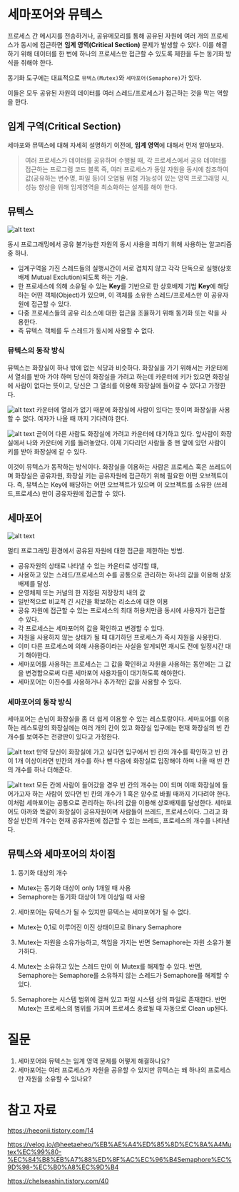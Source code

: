 # 세마포어와 뮤텍스

프로세스 간 메시지를 전송하거나, 공유메모리를 통해 공유된 자원에 여러 개의 프로세스가 동시에 접근하면 **임계 영역(Critical Section)** 문제가 발생할 수 있다.
이를 해결하기 위해 데이터를 한 번에 하나의 프로세스만 접근할 수 있도록 제한을 두는 동기화 방식을 취해야 한다.

동기화 도구에는 대표적으로 `뮤텍스(Mutex)`와 `세마포어(Semaphore)`가 있다.

이들은 모두 공유된 자원의 데이터를 여러 스레드/프로세스가 접근하는 것을 막는 역할을 한다.

## 임계 구역(Critical Section)

세마포와 뮤텍스에 대해 자세히 설명하기 이전에, **임계 영역**에 대해서 먼저 알아보자.

> 여러 프로세스가 데이터를 공유하며 수행될 때, 각 프로세스에서 공유 데이터를 접근하는 프로그램 코드 블록
> 즉, 여러 프로세스가 동일 자원을 동시에 참조하여 값(공유하는 변수명, 파일 등)이 오염될 위험 가능성이 있는 영역
> 프로그래밍 시, 성능 향상을 위해 임계영역을 최소화하는 설계를 해야 한다.

## 뮤텍스

![alt text](images/뮤텍스%20설명.png)

동시 프로그래밍에서 공유 불가능한 자원의 동시 사용을 피하기 위해 사용하는 알고리즘중 하나.

- 임계구역을 가진 스레드들의 실행시간이 서로 겹치지 않고 각각 단독으로 실행(상호배제 Mutual Exclution)되도록 하는 기술.
- 한 프로세스에 의해 소유될 수 있는 **Key**를 기반으로 한 상호배제 기법 **Key**에 해당하는 어떤 객체(Object)가 있으며, 이 객체를 소유한 스레드/프로세스만 이 공유자원에 접근할 수 있다.
- 다중 프로세스들의 공유 리소스에 대한 접근을 조율하기 위해 동기화 또는 락을 사용한다.
- 즉 뮤텍스 객체를 두 스레드가 동시에 사용할 수 없다.

### 뮤텍스의 동작 방식

뮤텍스는 화장실이 하나 밖에 없는 식당과 비슷하다. 화장실을 가기 위해서는 카운터에서 열쇠를 받아 가야 하며 당신이 화장실을 가려고 하는데 카운터에 키가 있으면 화장실에 사람이 없다는 뜻이고, 당신은 그 열쇠를 이용해 화장실에 들어갈 수 있다고 가정한다.

![alt text](images/뮤텍스%20사진1.png)
카운터에 열쇠가 없기 때문에 화장실에 사람이 있다는 뜻이며 화장실을 사용할 수 없다. 여자가 나올 때 까지 기다려야 한다.

![alt text](images/뮤텍스%20사진2.png)
곧이어 다른 사람도 화장실에 가려고 카운터에 대기하고 있다. 앞사람이 화장실에서 나와 카운터에 키를 돌려놓았다. 이제 기다리던 사람들 중 맨 앞에 있던 사람이 키를 받아 화장실에 갈 수 있다.

이것이 뮤텍스가 동작하는 방식이다. 화장실을 이용하는 사람은 프로세스 혹은 쓰레드이며 화장실은 공유자원, 화장실 키는 공유자원에 접근하기 위해 필요한 어떤 오브젝트이다. 즉, 뮤텍스는 Key에 해당하는 어떤 오브젝트가 있으며 이 오브젝트를 소유한 (쓰레드,프로세스) 만이 공유자원에 접근할 수 있다.

## 세마포어

![alt text](images/세마포어%20설명.png)

멀티 프로그래밍 환경에서 공유된 자원에 대한 접근을 제한하는 방법.

- 공유자원의 상태로 나타낼 수 있는 카운터로 생각할 떄,
- 사용하고 있는 스레드/프로세스의 수를 공통으로 관리하는 하나의 값을 이용해 상호배제를 달성.
- 운영체제 또는 커널의 한 지정된 저장장치 내의 값
- 일반적으로 비교적 긴 시간을 확보하는 리소스에 대한 이용
- 공유 자원에 접근할 수 있는 프로세스의 최대 허용치만큼 동시에 사용자가 접근할 수 있다.
- 각 프로세스는 세마포어의 값을 확인하고 변경할 수 있다.
- 자원을 사용하지 않는 상태가 될 때 대기하던 프로세스가 즉시 자원을 사용한다.
- 이미 다른 프로세스에 의해 사용중이라는 사실을 알게되면 재시도 전에 일정시간 대기 해야한다.
- 세마포어를 사용하는 프로세스는 그 값을 확인하고 자원을 사용하는 동안에는 그 값을 변경함으로써 다른 세마포어 사용자들이 대기하도록 해야한다.
- 세마포어는 이진수를 사용하거나 추가적인 값을 사용할 수 있다.

### 세마포어의 동작 방식

세마포어는 손님이 화장실을 좀 더 쉽게 이용할 수 있는 레스토랑이다. 세마포어를 이용하는 레스토랑의 화장실에는 여러 개의 칸이 있고 화장실 입구에는 현재 화장실의 빈 칸 개수를 보여주는 전광판이 있다고 가정한다.

![alt text](images/세마포어%20사진1.png)
만약 당신이 화장실에 가고 싶다면 입구에서 빈 칸의 개수를 확인하고 빈 칸이 1개 이상이라면 빈칸의 개수를 하나 뺀 다음에 화장실로 입장해야 하며 나올 때 빈 칸의 개수를 하나 더해준다.

![alt text](images/세마포어%20사진2.png)
모든 칸에 사람이 들어갔을 경우 빈 칸의 개수는 0이 되며 이때 화장실에 들어가고자 하는 사람이 있다면 빈 칸의 개수가 1 혹은 양수로 바뀔 때까지 기다려야 한다. 이처럼 세마포어는 공통으로 관리하는 하나의 값을 이용해 상호배제를 달성한다. 세마포어도 아까와 똑같이 화장실이 공유자원이며 사람들이 쓰레드, 프로세스이다. 그리고 화장실 빈칸의 개수는 현재 공유자원에 접근할 수 있는 쓰레드, 프로세스의 개수를 나타낸다.

## 뮤텍스와 세마포어의 차이점

1. 동기화 대상의 개수

- Mutex는 동기화 대상이 only 1개일 때 사용
- Semaphore는 동기화 대상이 1개 이상일 때 사용

2. 세마포어는 뮤텍스가 될 수 있지만 뮤텍스는 세마포어가 될 수 없다.

- Mutex는 0,1로 이루어진 이진 상태이므로 Binary Semaphore

3. Mutex는 자원을 소유가능하고, 책임을 가지는 반면 Semaphore는 자원 소유가 불가하다.

4. Mutex는 소유하고 있는 스레드 만이 이 Mutex를 해제할 수 있다.
   반면, Semaphore는 Semaphore를 소유하지 않는 스레드가 Semaphore를 해제할 수 있다.

5. Semaphore는 시스템 범위에 걸쳐 있고 파일 시스템 상의 파일로 존재한다.
   반면 Mutex는 프로세스의 범위를 가지며 프로세스 종료될 때 자동으로 Clean up된다.

# 질문

1. 세마포어와 뮤텍스는 임계 영역 문제를 어떻게 해결하나요?
2. 세마포어는 여러 프로세스가 자원을 공유할 수 있지만 뮤텍스는 왜 하나의 프로세스만 자원을 소유할 수 있나요?

# 참고 자료

https://heeonii.tistory.com/14

https://velog.io/@heetaeheo/%EB%AE%A4%ED%85%8D%EC%8A%A4Mutex%EC%99%80-%EC%84%B8%EB%A7%88%ED%8F%AC%EC%96%B4Semaphore%EC%9D%98-%EC%B0%A8%EC%9D%B4

https://chelseashin.tistory.com/40

